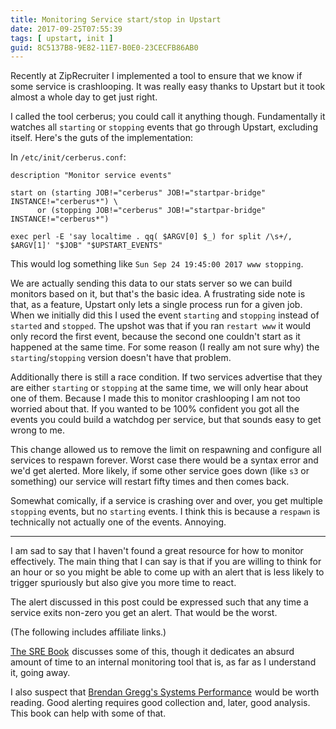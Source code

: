 ```yaml
---
title: Monitoring Service start/stop in Upstart
date: 2017-09-25T07:55:39
tags: [ upstart, init ]
guid: 8C5137B8-9E82-11E7-B0E0-23CECFB86AB0
---
```

Recently at ZipRecruiter I implemented a tool to ensure that we know if some
service is crashlooping.  It was really easy thanks to Upstart but it took
almost a whole day to get just right.

<!--more-->

I called the tool cerberus; you could call it anything though.  Fundamentally it
watches all `starting` or `stopping` events that go through Upstart, excluding
itself.  Here's the guts of the implementation:

In `/etc/init/cerberus.conf`:

```
description "Monitor service events"

start on (starting JOB!="cerberus" JOB!="startpar-bridge" INSTANCE!="cerberus*") \
      or (stopping JOB!="cerberus" JOB!="startpar-bridge" INSTANCE!="cerberus*")

exec perl -E 'say localtime . qq( $ARGV[0] $_) for split /\s+/, $ARGV[1]' "$JOB" "$UPSTART_EVENTS"
```

This would log something like `Sun Sep 24 19:45:00 2017 www stopping`.

We are actually sending this data to our stats server so we can build monitors
based on it, but that's the basic idea.  A frustrating side note is that, as a
feature, Upstart only lets a single process run for a given job.  When we
initially did this I used the event `starting` and `stopping` instead of
`started` and `stopped`.  The upshot was that if you ran `restart www` it would
only record the first event, because the second one couldn't start as it
happened at the same time.  For some reason (I really am not sure why) the
`starting`/`stopping` version doesn't have that problem.

Additionally there is still a race condition.  If two services advertise that
they are either `starting` or `stopping` at the same time, we will only hear
about one of them.  Because I made this to monitor crashlooping I am not too
worried about that.  If you wanted to be 100% confident you got all the events
you could build a watchdog per service, but that sounds easy to get wrong to me.

This change allowed us to remove the limit on respawning and configure all
services to respawn forever.  Worst case there would be a syntax error and we'd
get alerted.  More likely, if some other service goes down (like `s3` or
something) our service will restart fifty times and then comes back.

Somewhat comically, if a service is crashing over and over, you get multiple
`stopping` events, but no `starting` events.  I think this is because a
`respawn` is technically not actually one of the events.  Annoying.

---

I am sad to say that I haven't found a great resource for how to monitor
effectively.  The main thing that I can say is that if you are willing to think
for an hour or so you might be able to come up with an alert that is less likely
to trigger spuriously but also give you more time to react.

The alert discussed in this post could be expressed such that any time a service
exits non-zero you get an alert.  That would be the worst.

(The following includes affiliate links.)

<a target="_blank" href="https://www.amazon.com/gp/product/149192912X/ref=as_li_tl?ie=UTF8&camp=1789&creative=9325&creativeASIN=149192912X&linkCode=as2&tag=afoolishmanif-20&linkId=e8bc077013e5126a20036a3d20144e7d">The SRE Book</a><img src="//ir-na.amazon-adsystem.com/e/ir?t=afoolishmanif-20&l=am2&o=1&a=149192912X" width="1" height="1" border="0" alt="" style="border:none !important; margin:0px !important;" />
discusses some of this, though it dedicates an absurd amount of time to an
internal monitoring tool that is, as far as I understand it, going away.

I also suspect that
<a target="_blank" href="https://www.amazon.com/gp/product/0133390098/ref=as_li_tl?ie=UTF8&camp=1789&creative=9325&creativeASIN=0133390098&linkCode=as2&tag=afoolishmanif-20&linkId=fe6d850049eaba4afde5227d2508aa6f">Brendan Gregg's Systems Performance</a><img src="//ir-na.amazon-adsystem.com/e/ir?t=afoolishmanif-20&l=am2&o=1&a=0133390098" width="1" height="1" border="0" alt="" style="border:none !important; margin:0px !important;" />
would be worth reading.  Good alerting requires good collection and, later, good
analysis.  This book can help with some of that.

